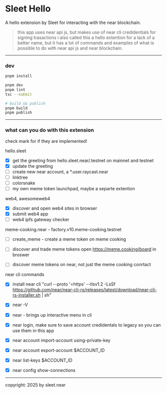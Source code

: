 # Sleet Hello

A hello extension by Sleet for interacting with the near blockchain.

> this app uses near api js, but makes use of near cli credidentials for signing trasactions
> i also called this a hello extention for a lack of a better name, but it has a lot of commands and examples of what is possible to do with near api js and near blockchain.

---

### dev

```sh
pnpm install

pnpm dev
pnpm lint
tsc --noEmit

# build && publish
pnpm build
pnpm publish
```

---

### what can you do with this extension
check mark for if they are implemented!

hello.sleet
- [x] get the greeting from hello.sleet.near/.testnet on mainnet and testnet
- [X] update the greeting
- [ ] create new near account, a *.user.raycast.near
- [ ] linktree
- [ ] colorsnake
- [ ] my own meme token launchpad, maybe a separte extention

web4, awesomeweb4
- [x] discover and open web4 sites in browser
- [x] submit web4 app
- [ ] web4 ipfs gateway checker

meme-cooking.near - factory.v10.meme-cooking.testnet
- [ ] create_meme - create a meme token on meme cooking
- [ ] discover and trade meme tokens open https://meme.cooking/board in broswer
- [ ] discover meme tokens on near, not just the meme cooking conrtact


near cli commands
- [x] install near cli "curl --proto '=https' --tlsv1.2 -LsSf https://github.com/near/near-cli-rs/releases/latest/download/near-cli-rs-installer.sh | sh"
- [x] near -V
- [x] near - brings up interactive menu in cli
- [x] near login, make sure to save account credidentals to legacy so you can use them in this app
- [x] near account import-account using-private-key
- [x] near account export-account $ACCOUNT_ID
- [x] near list-keys $ACCOUNT_ID
- [x] near config show-connections



---

copyright: 2025 by sleet.near